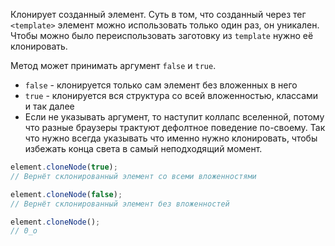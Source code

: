 Клонирует созданный элемент. Суть в том, что созданный через тег `<template>` элемент можно использовать только один раз, он уникален. Чтобы можно было переиспользовать заготовку из `template` нужно её клонировать.

Метод может принимать аргумент `false` и `true`.
- `false` - клонируется только сам элемент без вложенных в него
- `true` - клонируется вся структура со всей вложенностью, классами и так далее
- Если не указывать аргумент, то наступит коллапс вселенной, потому что разные браузеры трактуют дефолтное поведение по-своему. Так что нужно всегда указывать что именно нужно клонировать, чтобы избежать конца света в самый неподходящий момент.

```js
element.cloneNode(true);     
// Вернёт склонированный элемент со всеми вложенностями

element.cloneNode(false);   
// Вернёт склонированный элемент без вложенностей

element.cloneNode();        
// 0_o
```


